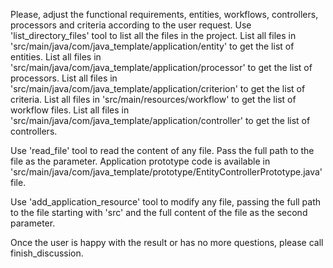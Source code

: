 Please, adjust the functional requirements, entities, workflows, controllers, processors and criteria according to the user request. 
Use 'list_directory_files' tool to list all the files in the project. 
List all files in 'src/main/java/com/java_template/application/entity' to get the list of entities.
List all files in 'src/main/java/com/java_template/application/processor' to get the list of processors.
List all files in 'src/main/java/com/java_template/application/criterion' to get the list of criteria.
List all files in 'src/main/resources/workflow' to get the list of workflow files.
List all files in 'src/main/java/com/java_template/application/controller' to get the list of controllers.

Use 'read_file' tool to read the content of any file. Pass the full path to the file as the parameter.
Application prototype code is available in 'src/main/java/com/java_template/prototype/EntityControllerPrototype.java' file.

Use 'add_application_resource' tool to modify any file, passing the full path to the file starting with 'src' and the full content of the file as the second parameter.

Once the user is happy with the result or has no more questions, please call finish_discussion.
